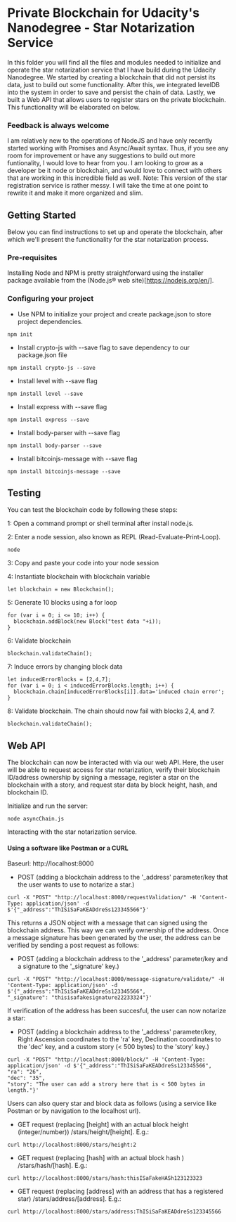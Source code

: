 # Private Blockchain for Udacity's Nanodegree - Star Notarization Service

In this folder you will find all the files and modules needed to initialize and operate the star notarization service that I have build during the Udacity Nanodegree. We started by creating a blockchain that did not persist its data, just to build out some functionality. After this, we integrated levelDB into the system in order to save and persist the chain of data. Lastly, we built a Web API that allows users to register stars on the private blockchain. This functionality will be elaborated on below. 

### Feedback is always welcome

I am relatively new to the operations of NodeJS and have only recently started working with Promises and Async/Await syntax. Thus, if you see any room for improvement or have any suggestions to build out more funtionality, I would love to hear from you. I am looking to grow as a developer be it node or blockchain, and would love to connect with others that are working in this incredible field as well.
Note: This version of the star registration service is rather messy. I will take the time at one point to rewrite it and make it more organized and slim.

## Getting Started

Below you can find instructions to set up and operate the blockchain, after which we'll present the functionality for the star notarization process.

### Pre-requisites

Installing Node and NPM is pretty straightforward using the installer package available from the (Node.js® web site)[https://nodejs.org/en/].

### Configuring your project

- Use NPM to initialize your project and create package.json to store project dependencies.
```
npm init
```
- Install crypto-js with --save flag to save dependency to our package.json file
```
npm install crypto-js --save
```
- Install level with --save flag
```
npm install level --save
```
- Install express with --save flag
```
npm install express --save
```
- Install body-parser with --save flag
```
npm install body-parser --save
```
- Install bitcoinjs-message with --save flag
```
npm install bitcoinjs-message --save
```

## Testing

You can test the blockchain code by following these steps:

1: Open a command prompt or shell terminal after install node.js.

2: Enter a node session, also known as REPL (Read-Evaluate-Print-Loop).
```
node
```
3: Copy and paste your code into your node session

4: Instantiate blockchain with blockchain variable
```
let blockchain = new Blockchain();
```
5: Generate 10 blocks using a for loop
```
for (var i = 0; i <= 10; i++) {
  blockchain.addBlock(new Block("test data "+i));
}
```
6: Validate blockchain
```
blockchain.validateChain();
```
7: Induce errors by changing block data
```
let inducedErrorBlocks = [2,4,7];
for (var i = 0; i < inducedErrorBlocks.length; i++) {
  blockchain.chain[inducedErrorBlocks[i]].data='induced chain error';
}
```
8: Validate blockchain. The chain should now fail with blocks 2,4, and 7.
```
blockchain.validateChain();
```


## Web API

The blockchain can now be interacted with via our web API. Here, the user will be able to request access for star notarization, verify their blockchain ID/address ownership by signing a message, register a star on the blockchain with a story, and request star data by block height, hash, and blockchain ID.

Initialize and run the server:

```
node asyncChain.js
```

Interacting with the star notarization service.

#### Using a software like Postman or a CURL

Baseurl: http://localhost:8000

- POST (adding a blockchain address to the '_address' parameter/key that the user wants to use to notarize a star.)

```
curl -X "POST" "http://localhost:8000/requestValidation/" -H 'Content-Type: application/json' -d $'{"_address":"ThISiSaFaKEADdreSs123345566"}'
```

This returns a JSON object with a message that can signed using the blockchain address. This way we can verify ownership of the address.
Once a message signature has been generated by the user, the address can be verified by sending a post request as follows:

- POST (adding a blockchain address to the '_address' parameter/key and a signature to the '_signature' key.)

```
curl -X "POST" "http://localhost:8000/message-signature/validate/" -H 'Content-Type: application/json' -d $'{"_address":"ThISiSaFaKEADdreSs123345566",
"_signature": "thisisafakesignature22233324"}'
```

If verification of the address has been succesful, the user can now notarize a star:

- POST (adding a blockchain address to the '_address' parameter/key, Right Ascension coordinates to the 'ra' key, Declination coordinates to the 'dec' key, and a custom story (< 500 bytes) to the 'story' key.)

```
curl -X "POST" "http://localhost:8000/block/" -H 'Content-Type: application/json' -d $'{"_address":"ThISiSaFaKEADdreSs123345566",
"ra": "26",
"dec": "35",
"story": "The user can add a strory here that is < 500 bytes in length."}'
```

Users can also query star and block data as follows (using a service like Postman or by navigation to the localhost url).

- GET request (replacing [height] with an actual block height (integer/number))
/stars/height/[height]. E.g.:

```
curl http://localhost:8000/stars/height:2

```

- GET request (replacing [hash] with an actual block hash )
/stars/hash/[hash]. E.g.:

```
curl http://localhost:8000/stars/hash:thisISaFakeHASh123123323

```

- GET request (replacing [address] with an address that has a registered star)
/stars/address/[address]. E.g.:

```
curl http://localhost:8000/stars/address:ThISiSaFaKEADdreSs123345566

```